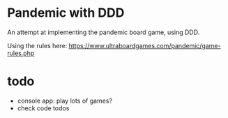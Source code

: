 # Pandemic with DDD

An attempt at implementing the pandemic board game, using DDD.

Using the rules here: https://www.ultraboardgames.com/pandemic/game-rules.php

# todo
- console app: play lots of games?
- check code todos
